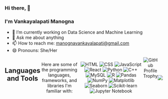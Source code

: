 ### Hi there, 👋
### I'm Vankayalapati Manogna

- 🔭 I’m currently working on Data Science and Machine Learning
- 💬 Ask me about anything
- 📫 How to reach me: manognavankayalapati@gmail.com
- 😄 Pronouns: She/Her
<div style="display: flex; justify-content: center; justiy-items: center; text-align: center;">
  
  <!-- Your profile header content -->

  

  <!-- Centered Container for GitHub Stats -->

  <!-- Languages and Tools Section -->
  <h2>Languages and Tools</h2>
  <p>Here are some of the programming languages, frameworks, and libraries I'm familiar with:</p>
  
  <!-- Badges for Languages, Frameworks, and Libraries -->
  <p>
    <img src="https://img.shields.io/badge/HTML-000000?style=flat&logo=html5" alt="HTML">
    <img src="https://img.shields.io/badge/CSS-000000?style=flat&logo=css3" alt="CSS">
    <img src="https://img.shields.io/badge/JavaScript-000000?style=flat&logo=javascript" alt="JavaScript">
    <img src="https://img.shields.io/badge/React-000000?style=flat&logo=react" alt="React">
    <img src="https://img.shields.io/badge/Python-000000?style=flat&logo=python" alt="Python">
    <img src="https://img.shields.io/badge/C++-000000?style=flat&logo=c++" alt="C++">
    <img src="https://img.shields.io/badge/MySQL-000000?style=flat&logo=MySQL" alt="MySQL">
   <img src="https://img.shields.io/badge/R-000000?style=flat&logo=r&logoColor=white" alt="R">
    <img src="https://img.shields.io/badge/Pandas-000000?style=flat&logo=pandas&logoColor=white" alt="Pandas">
    <img src="https://img.shields.io/badge/NumPy-000000?style=flat&logo=numpy&logoColor=blue" alt="NumPy">
    <img src="https://img.shields.io/badge/Matplotlib-000000?style=flat&logo=matplotlib&logoColor=white" alt="Matplotlib">
    <img src="https://img.shields.io/badge/Seaborn-000000?style=flat&logo=seaborn&logoColor=white" alt="Seaborn">
    <img src="https://img.shields.io/badge/Scikit%20learn-000000?style=flat&logo=scikit-learn&logoColor=white" alt="Scikit-learn">
    <img src="https://img.shields.io/badge/Jupyter-000000?style=flat&logo=jupyter&logoColor=orange" alt="Jupyter Notebook">
    <!-- Add more badges for your languages, frameworks, and libraries -->
  </p>

  <!-- GitHub Profile Trophy -->
  <img src="https://github-profile-trophy.vercel.app/?username=manognachowdary7&theme=dark&margin-w=15" alt="GitHub Profile Trophy">


  <div style="display: flex; justify-content: space-between; align-items: center; flex-wrap: wrap;">

  <!-- GitHub Stats -->
  <div>
    <div>
<!--   <img height="170" align="left" src="https://github-readme-stats.vercel.app/api?username=manognachowdary" /> -->
  <img src="https://github-readme-stats.vercel.app/api/top-langs/?username=manognachowdary7&layout=compact" />
</div>
  </div>

</div>

  <!-- Your other profile content -->
  
</div>
